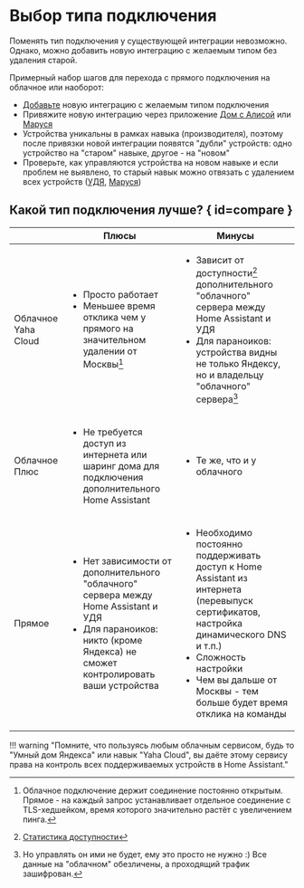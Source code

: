 # Выбор типа подключения

Поменять тип подключения у существующей интеграции невозможно. Однако, можно добавить новую интеграцию с желаемым типом без удаления старой.

Примерный набор шагов для перехода с прямого подключения на облачное или наоборот:

* [Добавьте](../install/integration.md) новую интеграцию с желаемым типом подключения
* Привяжите новую интеграцию через приложение [Дом с Алисой](https://ya.cc/iot_app) или [Маруся](https://marusia.vk.com)
* Устройства уникальны в рамках навыка (производителя), поэтому после привязки новой интеграции появятся "дубли" устройств: одно устройство на "старом" навыке, другое - на "новом"
* Проверьте, как управляются устройства на новом навыке и если проблем не выявлено, то старый навык можно отвязать c удалением всех устройств ([УДЯ](../platforms/yandex.md#unlink), [Маруся](../platforms/vk.md#unlink))

## Какой тип подключения лучше? { id=compare }

|                        | Плюсы                                                                                                                                                                                      | Минусы                                                                                                                                                                                                                                                         |
| ---------------------- | ------------------------------------------------------------------------------------------------------------------------------------------------------------------------------------------ | -------------------------------------------------------------------------------------------------------------------------------------------------------------------------------------------------------------------------------------------------------------- |
| Облачное<br>Yaha Cloud | <ul><li>Просто работает</li><li>Меньшее время отклика чем у прямого на значительном удалении от Москвы[^1]</li></ul>                                                                       | <ul><li>Зависит от доступности[^2] дополнительного "облачного" сервера между Home Assistant и УДЯ</li><li>Для параноиков: устройства видны не только Яндексу, но и владельцу "облачного" сервера[^3]</li></ul>                                                 |
| Облачное Плюс          | <ul><li>Не требуется доступ из интернета или шаринг дома для подключения дополнительного Home Assistant</li></ul>                                                                          | <ul><li>Те же, что и у облачного</li></ul>                                                                                                                                                                                                                     |
| Прямое                 | <ul><li>Нет зависимости от дополнительного "облачного" сервера между Home Assistant и УДЯ</li><li>Для параноиков: никто (кроме Яндекса) не сможет контролировать ваши устройства</li></ul> | <ul><li>Необходимо постоянно поддерживать доступ к Home Assistant из интернета (перевыпуск сертификатов, настройка динамического DNS и т.п.)</li><li>Сложность настройки</li><li>Чем вы дальше от Москвы - тем больше будет время отклика на команды</li></ul> |

!!! warning "Помните, что пользуясь любым облачным сервисом, будь то "Умный дом Яндекса" или навык "Yaha Cloud", вы даёте этому сервису права на контроль всех поддерживаемых устройств в Home Assistant."

[^1]: Облачное подключение держит соединение постоянно открытым. Прямое - на каждый запрос устанавливает отдельное соединение с TLS-хедшейком, время которого значительно растёт с увеличением пинга.
[^2]: [Статистика доступности](https://stats.uptimerobot.com/QX83nsXBWW)
[^3]: Но управлять он ими не будет, ему это просто не нужно :) Все данные на "облачном" обезличены, а проходящий трафик зашифрован.
